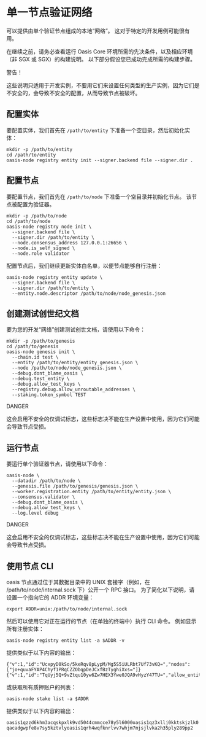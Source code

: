 # 单一节点验证网络

可以提供由单个验证节点组成的本地“网络”。 这对于特定的开发用例可能很有用。

在继续之前，请务必查看运行 Oasis Core 环境所需的先决条件，以及相应环境（非 SGX 或 SGX）的构建说明。 以下部分假设您已成功完成所需的构建步骤。

警告！

这些说明只适用于开发实例，不要用它们来设置任何类型的生产实例，因为它们是不安全的，会导致不安全的配置，从而导致节点被破坏。

## 配置实体

要配置实体，我们首先在 `/path/to/entity` 下准备一个空目录，然后初始化实体：

```
mkdir -p /path/to/entity
cd /path/to/entity
oasis-node registry entity init --signer.backend file --signer.dir .

```

## 配置节点

要配置节点，我们首先在 `/path/to/node` 下准备一个空目录并初始化节点。 该节点被配置为验证器。

```
mkdir -p /path/to/node
cd /path/to/node
oasis-node registry node init \
  --signer.backend file \
  --signer.dir /path/to/entity \
  --node.consensus_address 127.0.0.1:26656 \
  --node.is_self_signed \
  --node.role validator

```

配置节点后，我们继续更新实体白名单，以便节点能够自行注册：

```
oasis-node registry entity update \
  --signer.backend file \
  --signer.dir /path/to/entity \
  --entity.node.descriptor /path/to/node/node_genesis.json

```

## 创建测试创世纪文档

要为您的开发“网络”创建测试创世文档，请使用以下命令：

```
mkdir -p /path/to/genesis
cd /path/to/genesis
oasis-node genesis init \
  --chain.id test \
  --entity /path/to/entity/entity_genesis.json \
  --node /path/to/node/node_genesis.json \
  --debug.dont_blame_oasis \
  --debug.test_entity \
  --debug.allow_test_keys \
  --registry.debug.allow_unroutable_addresses \
  --staking.token_symbol TEST

```

DANGER

这会启用不安全的仅调试标志，这些标志决不能在生产设置中使用，因为它们可能会导致节点受损。

## 运行节点

要运行单个验证器节点，请使用以下命令：

```
oasis-node \
  --datadir /path/to/node \
  --genesis.file /path/to/genesis/genesis.json \
  --worker.registration.entity /path/to/entity/entity.json \
  --consensus.validator \
  --debug.dont_blame_oasis \
  --debug.allow_test_keys \
  --log.level debug

```

DANGER

这会启用不安全的仅调试标志，这些标志决不能在生产设置中使用，因为它们可能会导致节点受损。

## 使用节点 CLI

oasis 节点通过位于其数据目录中的 UNIX 套接字（例如，在 /path/to/node/internal.sock 下）公开一个 RPC 接口。 为了简化以下说明，请设置一个指向它的 ADDR 环境变量：

```
export ADDR=unix:/path/to/node/internal.sock

```

然后可以使用它对正在运行的节点（在单独的终端中）执行 CLI 命令。 例如显示所有注册实体：

```
oasis-node registry entity list -a $ADDR -v

```

提供类似于以下内容的输出：

```
{"v":1,"id":"UcxpyD0kSo/5keRqv8pLypM/Mg5S5iULRbt7Uf73vKQ=","nodes":["jo+quvaFYAP4Chyf1PRqCZZObqpDeJCxfBzTyghiXxs="]}
{"v":1,"id":"TqUyj5Q+9vZtqu10yw6Zw7HEX3Ywe0JQA9vHyzY47TU=","allow_entity_signed_nodes":true}

```

或获取所有质押账户的列表：

```
oasis-node stake list -a $ADDR

```

提供类似于以下内容的输出：

`oasis1qzzd6khm3acqskpxlk9vd5044cmmcce78y5l6000oasis1qz3xllj0kktskjzlk0qacadgwpfe8v7sy5kztvlyoasis1qrh4wqfknrlvv7whjm7mjsjlvka2h35ply289pp2`